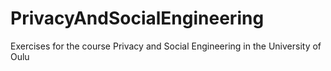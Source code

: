 # PrivacyAndSocialEngineering
Exercises for the course Privacy and Social Engineering in the University of Oulu
